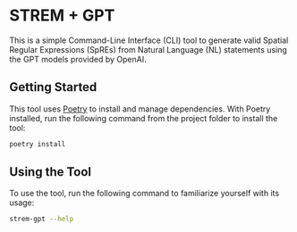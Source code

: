 # STREM + GPT

This is a simple Command-Line Interface (CLI) tool to generate valid Spatial Regular Expressions (SpREs) from Natural Language (NL) statements using the GPT models provided by OpenAI.

## Getting Started

This tool uses [Poetry](https://python-poetry.org/) to install and manage dependencies. With Poetry installed, run the following command from the project folder to install the tool:

```bash
poetry install
```

## Using the Tool

To use the tool, run the following command to familiarize yourself with its usage:

```bash
strem-gpt --help
```
